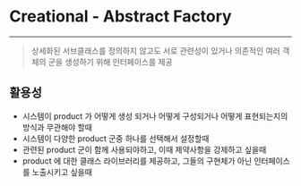 # Creational - Abstract Factory

---

>상세화된 서브클래스를 정의하지 않고도 서로 관련성이 있거나 의존적인 여러 객체의 군을 생성하기 위해 인터페이스를 제공

## 활용성

- 시스템이 product 가 어떻게 생성 되거나 어떻게 구성되거나 어떻게 표현되는지의 방식과 무관해야 할때
- 시스템이 다양한 product 군중 하나를 선택해서 설정할때
- 관련된 product 군이 함께 사용되야하고, 이때 제약사항을 강제하고 싶을때
- product 에 대한 클래스 라이브러리를 제공하고, 그들의 구현체가 아닌 인터페이스를 노출시키고 싶을때






